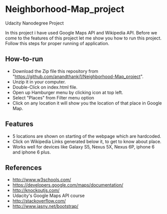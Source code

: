 # Neighborhood-Map_project
Udacity Nanodegree Project

In this project i have used Google Maps API and Wikipedia API. Before we come to the features of this project let me show you how to run this project. Follow this steps for proper running of application.


## How-to-run

* Download the Zip file this repository from "https://github.com/anandthanki1/Neighborhood-Map_project".
* Unzip it in your computer.
* Double-Click on index.html file.
* Open up Hamburger menu by clicking icon at top left.
* Select "Places" from Filter menu option
* Click on any location it will show you the location of that place in Google Map.

## Features

* 5 locations are shown on starting of the webpage which are hardcoded.
* Click on Wikipedia Links generated below it, to get to know about place.
* Works well for devices like Galaxy S5, Nexus 5X, Nexus 6P, iphone 6 and iphone 6 plus.

## References

* http://www.w3schools.com/
* https://developers.google.com/maps/documentation/
* http://knockoutjs.com/
* Udacity's Google Maps API course
* http://stackoverflow.com/
* http://www.jasny.net/bootstrap/
